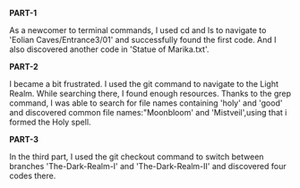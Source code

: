 **PART-1**

As a newcomer to terminal commands, I used cd and ls to navigate to 'Eolian Caves/Entrance3/01' and successfully found the first code. And I also discovered another code in 'Statue of Marika.txt'.

**PART-2**

I became a bit frustrated. I used the git command to navigate to the Light Realm. While searching there, I found enough resources. Thanks to the grep command, I was able to search for file names containing 'holy' and 'good' and discovered common file names:"Moonbloom' and 'Mistveil',using that i formed the Holy spell.

**PART-3**

In the third part, I used the git checkout command to switch between branches 'The-Dark-Realm-I' and 'The-Dark-Realm-II' and discovered four codes there.

